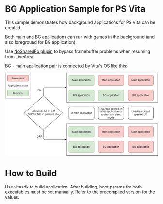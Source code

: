 # BG Application Sample for PS Vita

This sample demonstrates how background applications for PS Vita can be created.

Both main and BG applications can run with games in the background (and also foreground for BG application). 

Use [NoSharedFb plugin](https://github.com/GrapheneCt/NoSharedFb) to bypass framebuffer problems when resuming from LiveArea.

BG - main application pair is connected by Vita's OS like this:

![alt text](https://github.com/GrapheneCt/BG-App-PSV/blob/master/img.jpg?raw=true)

# How to Build

Use vitasdk to build application. After building, boot params for both executables must be set manually. Refer to the precompiled version for the values.
